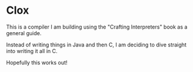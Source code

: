 # Clox

This is a compiler I am building using the "Crafting Interpreters" book as a general guide.

Instead of writing things in Java and then C, I am deciding to dive straight into writing it all in C.

Hopefully this works out!
